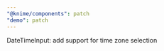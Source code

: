 ```yaml
---
"@knime/components": patch
"demo": patch
---
```


DateTimeInput: add support for time zone selection
